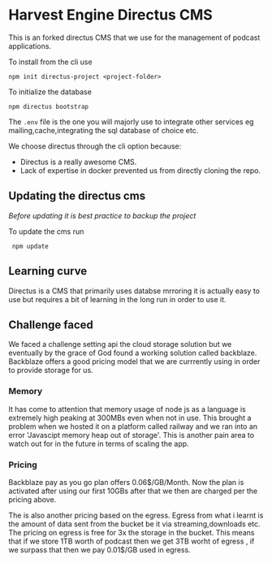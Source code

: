 # Harvest Engine Directus CMS
This is an forked directus CMS that we use for the management of podcast applications.

To install from the cli use 

```
npm init directus-project <project-folder>
```

To initialize the database

```
npm directus bootstrap
```

The ```.env``` file is the one you will majorly use to integrate other services eg mailing,cache,integrating the sql database of choice etc.

We choose directus through the cli option because:
- Directus is a really awesome CMS.
- Lack of expertise in docker prevented us from directly cloning the repo.

## Updating the directus cms

*Before updating it is best practice to backup the project*

To update the cms run 

``` npm update```


## Learning curve 
Directus is a CMS that primarily uses databse mrroring it is actually easy to use but requires a bit of learning in the long run in order to use it.

## Challenge faced
We faced a challenge setting api the cloud storage solution but we eventually by the grace of God found a working  solution called backblaze.
Backblaze offers a good pricing model that we are currrently using in order to provide storage for us.

### Memory 
It has come to attention that memory usage of node js as a language is extremely high peaking at 300MBs even when not in use.
This brought a problem when we hosted it on a platform called railway and we ran into an error 'Javascipt memory heap out of storage'.
This is another pain area to watch out for in the future in terms of scaling the app.

### Pricing 
Backblaze pay as you go plan offers 0.06$/GB/Month.
Now the plan is activated after using our first 10GBs after that we then are charged per the pricing above.

The is also another pricing based on the egress.
Egress from what i learnt is the amount of data sent from the bucket be it via streaming,downloads etc.
The pricing on egress is free for 3x the storage in the bucket.
This means that if we store 1TB worth of podcast then we get 3TB worht of egress , if we surpass that then we pay 0.01$/GB used in egress.
